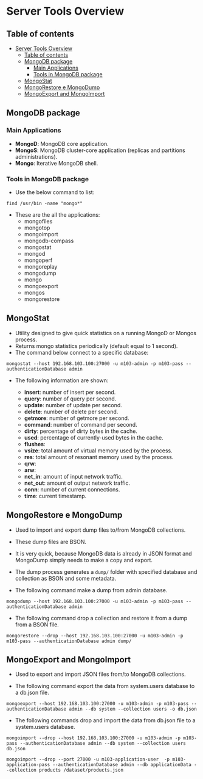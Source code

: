 # Server Tools Overview

## Table of contents

- [Server Tools Overview](#server-tools-overview)
  - [Table of contents](#table-of-contents)
  - [MongoDB package](#mongodb-package)
    - [Main Applications](#main-applications)
    - [Tools in MongoDB package](#tools-in-mongodb-package)
  - [MongoStat](#mongostat)
  - [MongoRestore e MongoDump](#mongorestore-e-mongodump)
  - [MongoExport and MongoImport](#mongoexport-and-mongoimport)

## MongoDB package

### Main Applications

- **MongoD**: MongoDB core application.
- **MongoS**: MongoDB cluster-core application (replicas and partitions administrations).
- **Mongo**: Iterative MongoDB shell.

### Tools in MongoDB package

- Use the below command to list:

```shell
find /usr/bin -name "mongo*"
```

- These are the all the applications:
  - mongofiles
  - mongotop
  - mongoimport
  - mongodb-compass
  - mongostat
  - mongod
  - mongoperf
  - mongoreplay
  - mongodump
  - mongo
  - mongoexport
  - mongos
  - mongorestore

## MongoStat

- Utility designed to give quick statistics on a running MongoD or Mongos process.
- Returns mongo statistics periodically (default equal to 1 second).
- The command below connect to a specific database:

```shell
mongostat --host 192.168.103.100:27000 -u m103-admin -p m103-pass --authenticationDatabase admin
```

- The following information are shown:

  - **insert**: number of insert per second.
  - **query**: number of query per second.
  - **update**: number of update per second.
  - **delete**: number of delete per second.
  - **getmore**: number of getmore per second.
  - **command**: number of command per second.
  - **dirty**: percentage of dirty bytes in the cache.
  - **used**: percentage of currently-used bytes in the cache.
  - **flushes**: 
  - **vsize**: total amount of virtual memory used by the process.
  - **res**: total amount of resonant memory used by the process.
  - **qrw**: 
  - **arw**: 
  - **net_in**: amount of input network traffic.
  - **net_out**: amount of output network traffic.
  - **conn**: number of current connections.
  - **time**: current timestamp.

## MongoRestore e MongoDump

- Used to import and export dump files to/from MongoDB collections.
- These dump files are BSON.
- It is very quick, because MongoDB data is already in JSON format and MongoDump simply needs to make a copy and export.
- The dump process generates a `dump/` folder with specified database and collection as BSON and some metadata.

- The following command make a dump from admin database.

```shell
mongodump --host 192.168.103.100:27000 -u m103-admin -p m103-pass --authenticationDatabase admin
```

- The following command drop a collection and restore it from a dump from a BSON file.

```shell
mongorestore --drop --host 192.168.103.100:27000 -u m103-admin -p m103-pass --authenticationDatabase admin dump/
  ```

## MongoExport and MongoImport

- Used to export and import JSON files from/to MongoDB collections.

- The following command export the data from system.users database to a db.json file.

```shell
mongoexport --host 192.168.103.100:27000 -u m103-admin -p m103-pass --authenticationDatabase admin --db system --collection users -o db.json
```

- The following commands drop and import the data from db.json file to a system.users database.

```shell
mongoimport --drop --host 192.168.103.100:27000 -u m103-admin -p m103-pass --authenticationDatabase admin --db system --collection users  db.json
```

```shell
mongoimport --drop --port 27000 -u m103-application-user  -p m103-application-pass --authenticationDatabase admin --db applicationData --collection products /dataset/products.json
```
